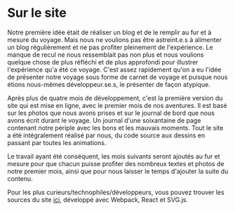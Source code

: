 # Sur le site

Notre première idée était de réaliser un blog et de le remplir au fur et à mesure du voyage.
Mais nous ne voulions pas être astreint.e.s à alimenter un blog régulièrement et ne pas profiter pleinement
de l'expérience. Le manque de recul ne nous ressemblait pas non plus et nous voulions quelque chose de plus réfléchi
et de plus approfondi pour illustrer l'expérience qu'a été ce voyage. C'est assez rapidement qu'on a eu l'idée
de présenter notre voyage sous forme de carnet de voyage et puisque nous étions nous-mêmes développeur.se.s, le présenter de façon atypique.

Après plus de quatre mois de développement, c'est la première version du site qui est mise en ligne, avec le premier mois de nos aventures.
Il est basé sur les photos que nous avons prises et sur le journal de bord que nous avons écrit durant le voyage.
Un journal d'une soixantaine de page contenant notre périple avec les bons et les mauvais moments.
Tout le site a été intégralement réalisé par nous, du code source aux dessins en passant par toutes les animations.

Le travail ayant été conséquent, les mois suivants seront ajoutés au fur et mesure
pour que chacun puisse profiter des nombreux textes et photos de notre premier mois,
ainsi que pour nous laisser le temps d'ajouter la suite du contenu.

Pour les plus curieurs/technophiles/développeurs, vous pouvez trouver les sources du site [ici][1], développé avec Webpack, React et SVG.js.

[1]: https://github.com/mathieu-bellange/project-nz "github.com"
